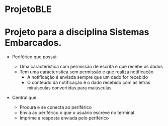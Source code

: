 # ProjetoBLE

# Projeto para a disciplina Sistemas Embarcados.



- Periférico que possui:
    - Uma característica com permissão de escrita e que recebe os dados
    - Tem uma característica sem permissão e que realiza notificação
        - A notificação é enviada sempre que um dado for recebido
        - O conteúdo da notificação é o dado recebido com as letras minúsculas convertidas para maiúsculas

- Central que:
    - Procura e se conecta ao periférico
    - Envia ao periférico o que o usuário escreve no terminal
    - Imprime a resposta enviada pelo periférico
